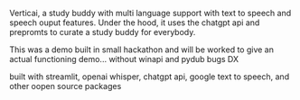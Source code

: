 Verticai, a study buddy with multi language support with text to speech and speech ouput features.
Under the hood, it uses the chatgpt api and prepromts to curate a study buddy for everybody.

This was a demo built in small hackathon and will be worked to give an actual functioning demo... without winapi and pydub bugs DX

built with streamlit, openai whisper, chatgpt api, google text to speech, and other oopen source packages
